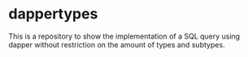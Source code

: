 # dappertypes
This is a repository to show the implementation of a SQL query using dapper without restriction on the amount of types and subtypes.
